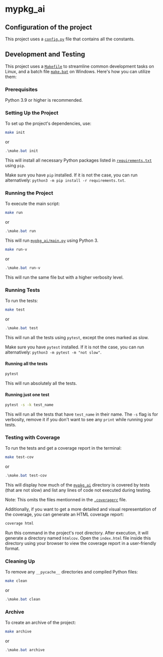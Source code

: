 # mypkg_ai

## Configuration of the project

This project uses a [`config.py`](mypkg_ai/config.py) file that contains all the constants.

## Development and Testing

This project uses a [`Makefile`](Makefile) to streamline common development tasks on Linux, and a batch file [`make.bat`](make.bat) on Windows. Here's how you can utilize them:

### Prerequisites

Python 3.9 or higher is recommended.

### Setting Up the Project

To set up the project's dependencies, use:

```bash
make init
```

or

```powershell
.\make.bat init
```

This will install all necessary Python packages listed in [`requirements.txt`](requirements.txt) using `pip`.  

Make sure you have `pip` installed. If it is not the case, you can run alternatively: `python3 -m pip install -r requirements.txt`.

### Running the Project

To execute the main script:

```bash
make run
```

or 

```powershell
.\make.bat run
```

This will run [`mypkg_ai/main.py`](mypkg_ai/main.py) using Python 3.

```bash
make run-v
```

or

```powershell
.\make.bat run-v
```

This will run the same file but with a higher verbosity level.

### Running Tests

To run the tests:

```bash
make test
```

or

```powershell
.\make.bat test
```

This will run all the tests using `pytest`, except the ones marked as slow.

Make sure you have `pytest` installed. If it is not the case, you can run alternatively: `python3 -m pytest -m "not slow"`.

#### Running all the tests

```bash
pytest
```

This will run absolutely all the tests.

#### Running just one test

```bash
pytest -s -k test_name
```

This will run all the tests that have `test_name` in their name. The `-s` flag is for verbosity, remove it if you don't want to see any `print` while running your tests.

### Testing with Coverage

To run the tests and get a coverage report in the terminal:

```bash
make test-cov
```

or

```powershell
.\make.bat test-cov
```

This will display how much of the [`mypkg_ai`](mypkg_ai/) directory is covered by tests (that are not slow) and list any lines of code not executed during testing.

Note: This omits the files mentionned in the [`.coveragerc`](.coveragerc) file.

Additionally, if you want to get a more detailed and visual representation of the coverage, you can generate an HTML coverage report:

```bash
coverage html
```

Run this command in the project's root directory. After execution, it will generate a directory named `htmlcov`. Open the `index.html` file inside this directory using your browser to view the coverage report in a user-friendly format.

### Cleaning Up

To remove any `__pycache__` directories and compiled Python files:

```bash
make clean
```

or

```powershell
.\make.bat clean
```

### Archive

To create an archive of the project:

```bash
make archive
```

or

```powershell
.\make.bat archive
```
